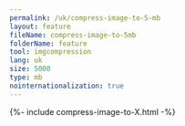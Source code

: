```yaml
---
permalink: /uk/compress-image-to-5-mb
layout: feature
fileName: compress-image-to-5mb
folderName: feature
tool: imgcompression
lang: uk
size: 5000
type: mb
nointernationalization: true
---
```

{%- include compress-image-to-X.html -%}       
